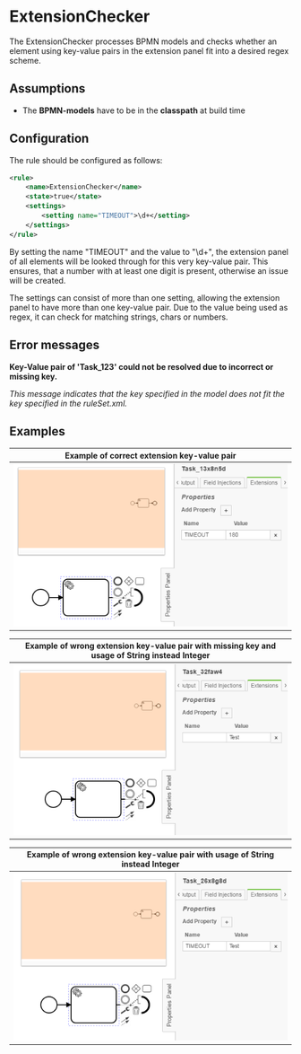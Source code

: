 ExtensionChecker
=================================
The ExtensionChecker processes BPMN models and checks whether an element using key-value pairs in the extension panel fit into a desired regex scheme.

## Assumptions
- The **BPMN-models** have to be in the **classpath** at build time

## Configuration
The rule should be configured as follows:
```xml
<rule>
	<name>ExtensionChecker</name>
	<state>true</state>
	<settings>
		<setting name="TIMEOUT">\d+</setting>
	</settings>
</rule>

```
By setting the name "TIMEOUT" and the value to "\d+", the extension panel of all elements will be looked through for this very key-value pair.
This ensures, that a number with at least one digit is present, otherwise an issue will be created. 

The settings can consist of more than one setting, allowing the extension panel to have more than one key-value pair. Due to the value being used as regex, it can check for matching strings, chars or numbers.

## Error messages
**Key-Value pair of 'Task_123' could not be resolved due to incorrect or missing key.**

_This message indicates that the key specified in the model does not fit the key specified in the ruleSet.xml._


## Examples

| **Example of correct extension key-value pair**                                                                                    |
|:------------------------------------------------------------------------------------------------------:| 
|![Key matches specified name in settings with correct value](img/ExtensionChecker_Correct.PNG "Correct usage of Integer as value")         |


| **Example of wrong extension key-value pair with missing key and usage of String instead Integer**                                                                                    |
|:------------------------------------------------------------------------------------------------------:| 
|![Missing key and usage of String instead of Integer](img/ExtensionChecker_NoKey.PNG "Missing key and wrong value")         |


| **Example of wrong extension key-value pair with usage of String instead Integer**                                                                                    |
|:------------------------------------------------------------------------------------------------------:| 
|![Usage of String instead of Integer](img/ExtensionChecker_Wrong.PNG "Wrong value")         |
